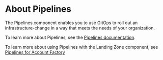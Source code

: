 # About Pipelines

The Pipelines component enables you to use GitOps to roll out an infrastructure-change in a way that meets the needs of your organization.

To learn more about Pipelines, see the [Pipelines documentation](/pipelines/overview).

To learn more about using Pipelines with the Landing Zone component, see [Pipelines for Account Factory
](./pipelines-for-account-factory)
